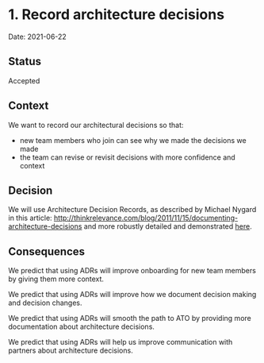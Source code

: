 # 1. Record architecture decisions

Date: 2021-06-22

## Status

Accepted

## Context

We want to record our architectural decisions so that:

* new team members who join can see why we made the decisions we made
* the team can revise or revisit decisions with more confidence and context

## Decision

We will use Architecture Decision Records, as described by Michael Nygard in this article: http://thinkrelevance.com/blog/2011/11/15/documenting-architecture-decisions and more robustly detailed and demonstrated [here](https://adr.github.io).

## Consequences

We predict that using ADRs will improve onboarding for new team members by giving them more context. 

We predict that using ADRs will improve how we document decision making and decision changes.

We predict that using ADRs will smooth the path to ATO by providing more documentation about architecture decisions. 

We predict that using ADRs will help us improve communication with partners about architecture decisions.
